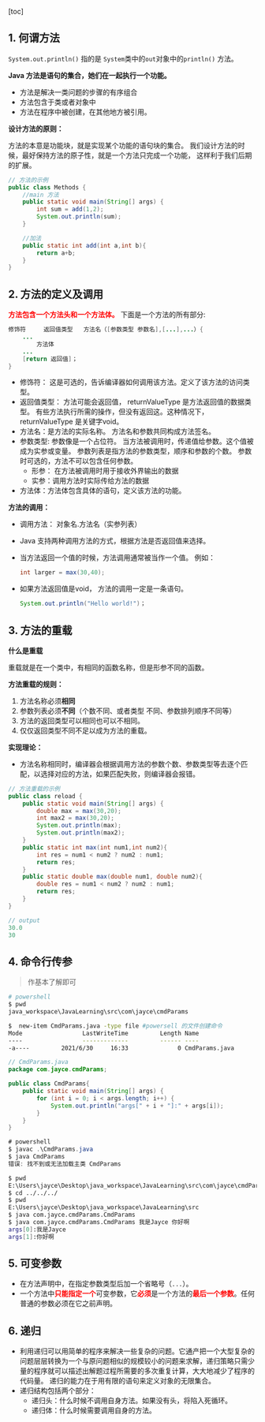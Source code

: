 [toc]

## 1. 何谓方法

`System.out.println()` 指的是 `System`类中的`out`对象中的`println()` 方法。

**Java 方法是语句的集合，她们在一起执行一个功能。**

- 方法是解决一类问题的步骤的有序组合
- 方法包含于类或者对象中
- 方法在程序中被创建，在其他地方被引用。 

**设计方法的原则：**

方法的本意是功能块，就是实现某个功能的语句块的集合。 我们设计方法的时候，最好保持方法的原子性，就是一个方法只完成一个功能， 这样利于我们后期的扩展。 

```java
// 方法的示例
public class Methods {
    //main 方法
    public static void main(String[] args) {
        int sum = add(1,2);
        System.out.println(sum);
    }

    //加法
    public static int add(int a,int b){
        return a+b;
    }
}
```



## 2. 方法的定义及调用

<span style="color:red">**方法包含一个方法头和一个方法体。** </span>下面是一个方法的所有部分:

```java
修饰符		返回值类型	方法名（[参数类型 参数名],[...],...）{
    ...
        方法体
    ...
	[return 返回值]；
}
```

- 修饰符： 这是可选的，告诉编译器如何调用该方法。定义了该方法的访问类型。
- 返回值类型： 方法可能会返回值， returnValueType 是方法返回值的数据类型。 有些方法执行所需的操作，但没有返回这。这种情况下，returnValueType 是关键字void。
- 方法名：是方法的实际名称。 方法名和参数共同构成方法签名。 
- 参数类型: 参数像是一个占位符。 当方法被调用时，传递值给参数。这个值被成为实参或变量。 参数列表是指方法的参数类型，顺序和参数的个数。 参数时可选的，方法不可以包含任何参数。 
  - 形参： 在方法被调用时用于接收外界输出的数据
  - 实参：调用方法时实际传给方法的数据
- 方法体：方法体包含具体的语句，定义该方法的功能。

**方法的调用：**

- 调用方法： 对象名.方法名（实参列表）

- Java 支持两种调用方法的方式，根据方法是否返回值来选择。

- 当方法返回一个值的时候，方法调用通常被当作一个值。 例如：

  ```java
  int larger = max(30,40);
  ```

- 如果方法返回值是void， 方法的调用一定是一条语句。

  ```java
  System.out.println("Hello world!")；
  ```

  

## 3. 方法的重载

**什么是重载**

重载就是在一个类中，有相同的函数名称，但是形参不同的函数。

**方法重载的规则：**

1. 方法名称必须**相同**
2. 参数列表必须**不同**（个数不同、或者类型  不同、参数排列顺序不同等）
3. 方法的返回类型可以相同也可以不相同。
4. 仅仅返回类型不同不足以成为方法的重载。

**实现理论：**

- 方法名称相同时，编译器会根据调用方法的参数个数、参数类型等去逐个匹配，以选择对应的方法，如果匹配失败，则编译器会报错。 

```java
// 方法重载的示例
public class reload {
    public static void main(String[] args) {
        double max = max(30,20);
        int max2 = max(30,20);
        System.out.println(max);
        System.out.println(max2);
    }
    public static int max(int num1,int num2){
        int res = num1 < num2 ? num2 : num1;
        return res;
    }
    public static double max(double num1, double num2){
        double res = num1 < num2 ? num2 : num1;
        return res;
    }
}

// output
30.0
30
```



## 4. 命令行传参

> 作基本了解即可

```bash
# powershell
$ pwd
java_workspace\JavaLearning\src\com\jayce\cmdParams

$  new-item CmdParams.java -type file #powersell 的文件创建命令
Mode                 LastWriteTime         Length Name
----                 -------------         ------ ----
-a----         2021/6/30     16:33              0 CmdParams.java
```

```java
// CmdParams.java
package com.jayce.cmdParams;

public class CmdParams{
    public static void main(String[] args) {
        for (int i = 0; i < args.length; i++) {
            System.out.println("args[" + i + "]:" + args[i]);
        }
    }
}
```

```java
# powershell
$ javac .\CmdParams.java
$ java CmdParams
错误: 找不到或无法加载主类 CmdParams
```

```bash
$ pwd
E:\Users\jayce\Desktop\java_workspace\JavaLearning\src\com\jayce\cmdParams
$ cd ../../../
$ pwd
E:\Users\jayce\Desktop\java_workspace\JavaLearning\src
$ java com.jayce.cmdParams.CmdParams
$ java com.jayce.cmdParams.CmdParams 我是Jayce 你好啊
args[0]:我是Jayce
args[1]:你好啊
```



## 5. 可变参数



- 在方法声明中，在指定参数类型后加一个省略号（`...`）。
- 一个方法中<span style="color:red">**只能指定一个**</span>可变参数，它<span style="color:red">**必须**</span>是一个方法的<span style="color:red">**最后一个参数**</span>。任何普通的参数必须在它之前声明。

## 6. 递归

- 利用递归可以用简单的程序来解决一些复杂的问题。它通产把一个大型复杂的问题层层转换为一个与原问题相似的规模较小的问题来求解，递归策略只需少量的程序就可以描述出解题过程所需要的多次重复计算，大大地减少了程序的代码量。 递归的能力在于用有限的语句来定义对象的无限集合。
- 递归结构包括两个部分：
  - 递归头：什么时候不调用自身方法。如果没有头，将陷入死循环。 
  - 递归体：什么时候需要调用自身的方法。

 

